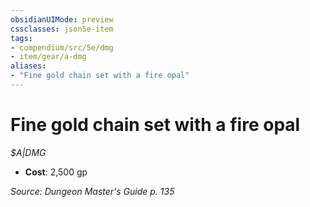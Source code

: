 ```yaml
---
obsidianUIMode: preview
cssclasses: json5e-item
tags:
- compendium/src/5e/dmg
- item/gear/a-dmg
aliases: 
- "Fine gold chain set with a fire opal"
---
```

# Fine gold chain set with a fire opal
*$A|DMG*  

- **Cost**: 2,500 gp

*Source: Dungeon Master's Guide p. 135*
